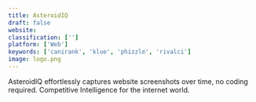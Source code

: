 ```yaml
---
title: AsteroidIQ
draft: false 
website: 
classification: ['']
platform: ['Web']
keywords: ['canirank', 'klue', 'phizzle', 'rivalci']
image: logo.png
---
```

AsteroidIQ effortlessly captures website screenshots over time, no coding required. Competitive Intelligence for the internet world.